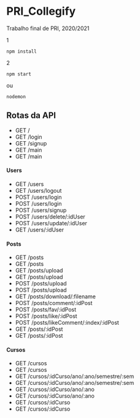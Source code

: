 # PRI_Collegify
Trabalho final de PRI, 2020/2021

1

```
npm install
```

2

```
npm start
```

ou

```
nodemon
```

## Rotas da API
 * GET /
 * GET /login
 * GET /signup
 * GET /main
 * GET /main
 #### Users
 * GET /users
 * GET /users/logout
 * POST /users/login
 * POST /users/login
 * POST /users/signup
 * POST /users/delete/:idUser
 * POST /users/update/:idUser
 * GET /users/:idUser
 #### Posts
 * GET /posts
 * GET /posts
 * GET /posts/upload
 * GET /posts/upload
 * POST /posts/upload
 * POST /posts/upload
 * GET /posts/download/:filename
 * POST /posts/comment/:idPost
 * POST /posts/fav/:idPost
 * POST /posts/like/:idPost
 * POST /posts/likeComment/:index/:idPost
 * GET /posts/:idPost
 * GET /posts/:idPost
 #### Cursos
 * GET /cursos
 * GET /cursos
 * GET /cursos/:idCurso/ano/:ano/semestre/:sem
 * GET /cursos/:idCurso/ano/:ano/semestre/:sem
 * GET /cursos/:idCurso/ano/:ano
 * GET /cursos/:idCurso/ano/:ano
 * GET /cursos/:idCurso
 * GET /cursos/:idCurso